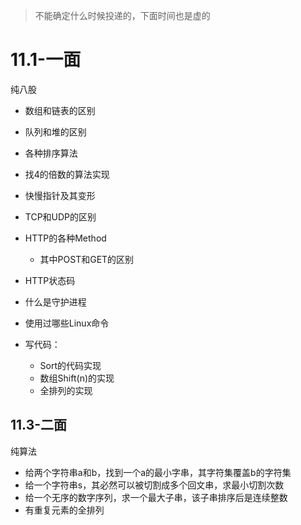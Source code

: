 >不能确定什么时候投递的，下面时间也是虚的

# 11.1-一面

纯八股

+ 数组和链表的区别
+ 队列和堆的区别
+ 各种排序算法
+ 找4的倍数的算法实现
+ 快慢指针及其变形
+ TCP和UDP的区别
+ HTTP的各种Method
	+ 其中POST和GET的区别

+ HTTP状态码
+ 什么是守护进程
+ 使用过哪些Linux命令

+ 写代码：
	+ Sort的代码实现
	+ 数组Shift(n)的实现
	+ 全排列的实现

## 11.3-二面

纯算法

+ 给两个字符串a和b，找到一个a的最小字串，其字符集覆盖b的字符集
+ 给一个字符串s，其必然可以被切割成多个回文串，求最小切割次数
+ 给一个无序的数字序列，求一个最大子串，该子串排序后是连续整数
+ 有重复元素的全排列
